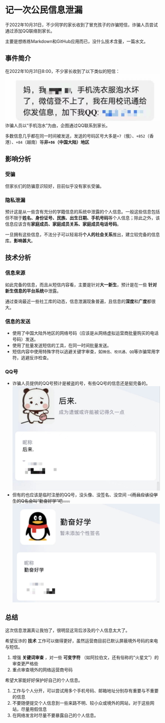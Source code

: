 # 记一次公民信息泄漏

于2022年10月31日，不少同学的家长收到了冒充孩子的诈骗短信，诈骗人员尝试通过添加QQ联络到家长。

主要是想练练Markdown和GitHub应用而已，没什么技术含量，一篇水文。

## 事件简介

在2022年10月31日8:00，不少家长收到了以下类似的短信：
![妈，我XXX，手机洗衣服泡水坏了，微信登不上了，我在校讯通给你发消息，加一下QQ：XXXXX](1125b7d22e4b2e8be36af2dac4fa7ba.jpg)
诈骗人员以“手机泡水”为由，企图通过QQ联系到家长。

多数信息几乎都在同一时间被发送，发送的号码区号大多是``+7``（俄）、``+852``（香港）、``+84``（越南）等**非``+86``（中国大陆）地区**

## 影响分析

### 受骗

但家长们的防骗意识较好，目前似乎没有家长受骗。

### 隐私泄漏

预计这是从一些含有充分的学籍信息的系统中泄露的个人信息。一般这些信息包括但不限于**姓名、身份证号、民族、出生日期、手机号码**等个人信息；除此之外，该信息应该含有**家庭成员、家庭成员关系、家庭成员电话号码**。

一旦拥有这些信息，不法分子可以轻易将**个人的社会关系**推出，建立较完备的信息库。**影响甚大**。

## 技术分析

### 信息来源

如此完备的信息，而且从短信内容看，主要是针对**大一新生**，预计是在一些 **针对新生信息的平台系统**中泄露。

通过查询最近一些社工库的动态，信息泄漏现象普遍，且信息的**深度**和**广度**都很大。

### 信息的发送

- 使用了中国大陆外地区的网络号码（应该是从网络虚拟运营商批量购买的电话号码）发送。
- 使用了批量发送短信的工具，在同一时间批量发送。
- 短信内容中使用特殊字符以逃避关键字审查，如``微信``、``校讯通``、``QQ``等诈骗常用字符，逃避反诈检查。

### QQ号

- 诈骗人员提供的QQ号预计是被盗的号，有些QQ号的信息还是挺完备的。
![后来. 成为遗憾或许能被记得久一点](9c6cc0fe69f3a6aafb783b4627d016e.jpg)
- 但有的也应该是临时注册的QQ号，没头像、没签名、没空间 ~~（而且应该没学生的Q名会叫“勤奋好学”吧……~~
![勤奋好学](ab316517858147dd665272a270af303.jpg)

## 总结

这次信息泄漏真让我怕了，很明显这背后涉及的个人信息太大了。

希望反诈的 **技术** 工作可以做得更好，虽然运营商目前已默认屏蔽境外号码的来电与短信。

1. 增强 **关键词审查** ，对一些 **可变字符** （如阿拉伯文，还有俗称的“火星文”）的审查更严格些
2. 重点审查境外的网络运营商号码

希望大家能好好保护好自己的个人信息。

1. 工作与个人分开，可以尝试用多个手机号码、邮箱地址分别存有重要与不重要的信息
2. 不要随便提交个人信息到一些来路不明、较小众或境外的网站，对于这些网站，尽量用假信息
3. 在网络发言时尽量不要暴露自己的个人信息。
